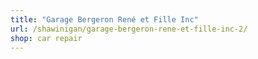 ```yaml
---
title: "Garage Bergeron René et Fille Inc"
url: /shawinigan/garage-bergeron-rene-et-fille-inc-2/
shop: car repair
---
```

